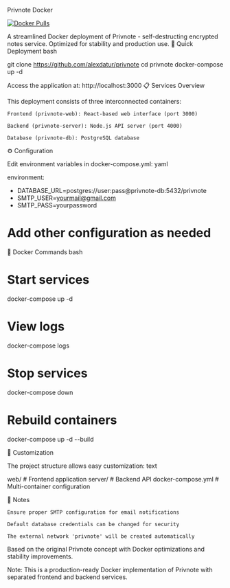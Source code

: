Privnote Docker

[![Docker Pulls](https://img.shields.io/docker/pulls/alexdatur/privnote?style=flat-square&logo=docker)](https://hub.docker.com/r/alexdatur/privnote)

A streamlined Docker deployment of Privnote - self-destructing encrypted notes service. Optimized for stability and production use.
🚀 Quick Deployment
bash

git clone https://github.com/alexdatur/privnote
cd privnote
docker-compose up -d

Access the application at: http://localhost:3000
📋 Services Overview

This deployment consists of three interconnected containers:

    Frontend (privnote-web): React-based web interface (port 3000)

    Backend (privnote-server): Node.js API server (port 4000)

    Database (privnote-db): PostgreSQL database

⚙️ Configuration

Edit environment variables in docker-compose.yml:
yaml

environment:
  - DATABASE_URL=postgres://user:pass@privnote-db:5432/privnote
  - SMTP_USER=yourmail@gmail.com
  - SMTP_PASS=yourpassword
  # Add other configuration as needed

🐳 Docker Commands
bash

# Start services
docker-compose up -d

# View logs
docker-compose logs

# Stop services
docker-compose down

# Rebuild containers
docker-compose up -d --build

🔧 Customization

The project structure allows easy customization:
text

web/          # Frontend application
server/       # Backend API
docker-compose.yml  # Multi-container configuration

📝 Notes

    Ensure proper SMTP configuration for email notifications

    Default database credentials can be changed for security

    The external network 'privnote' will be created automatically

Based on the original Privnote concept with Docker optimizations and stability improvements.

Note: This is a production-ready Docker implementation of Privnote with separated frontend and backend services.

